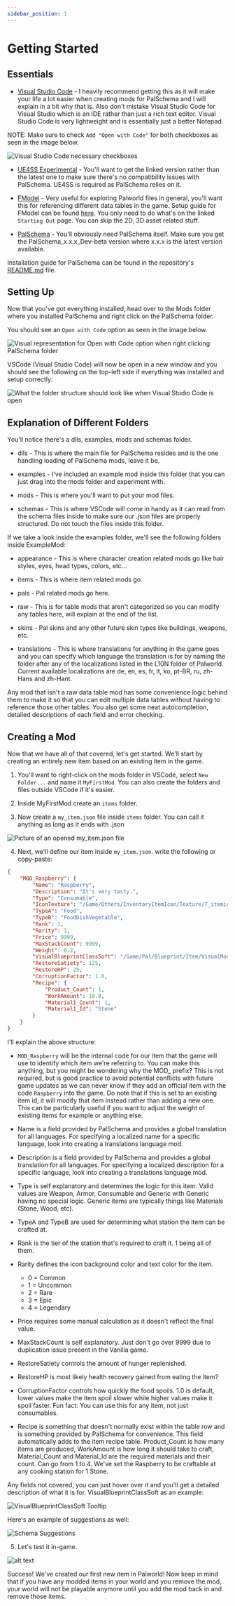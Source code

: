 ```yaml
---
sidebar_position: 1
---
```


# Getting Started

## Essentials

* [Visual Studio Code](https://code.visualstudio.com/) - I heavily recommend getting this as it will make your life a lot easier when creating mods for PalSchema and I will explain in a bit why that is. Also don't mistake Visual Studio Code for Visual Studio which is an IDE rather than just a rich text editor. Visual Studio Code is very lightweight and is essentially just a better Notepad.

NOTE: Make sure to check `Add "Open with Code"` for both checkboxes as seen in the image below.

![Visual Studio Code necessary checkboxes](assets/vscode_install.png)

* [UE4SS Experimental](https://github.com/UE4SS-RE/RE-UE4SS/releases/download/experimental/UE4SS_v3.0.1-253-g154f502.zip) - You'll want to get the linked version rather than the latest one to make sure there's no compatibility issues with PalSchema. UE4SS is required as PalSchema relies on it.

* [FModel](https://fmodel.app/) - Very useful for exploring Palworld files in general, you'll want this for referencing different data tables in the game. Setup guide for FModel can be found [here](https://pwmodding.wiki/docs/asset-swapping/StartingOut). You only need to do what's on the linked `Starting Out` page. You can skip the 2D, 3D asset related stuff.

* [PalSchema](https://github.com/Okaetsu/PalSchema/releases) - You'll obviously need PalSchema itself. Make sure you get the PalSchema_x.x.x_Dev-beta version where x.x.x is the latest version available.

Installation guide for PalSchema can be found in the repository's [README.md](https://github.com/Okaetsu/PalSchema/blob/main/README.md) file.

## Setting Up

Now that you've got everything installed, head over to the Mods folder where you installed PalSchema and right click on the PalSchema folder.

You should see an `Open with Code` option as seen in the image below.

![Visual representation for Open with Code option when right clicking PalSchema folder](assets/vscode_context.png)

VSCode (Visual Studio Code) will now be open in a new window and you should see the following on the top-left side if everything was installed and setup correctly:

![What the folder structure should look like when Visual Studio Code is open](assets/vscode_project_structure.png)

## Explanation of Different Folders

You'll notice there's a dlls, examples, mods and schemas folder.

* dlls - This is where the main file for PalSchema resides and is the one handling loading of PalSchema mods, leave it be.

* examples - I've included an example mod inside this folder that you can just drag into the mods folder and experiment with.

* mods - This is where you'll want to put your mod files.

* schemas - This is where VSCode will come in handy as it can read from the schema files inside to make sure our .json files are properly structured. Do not touch the files inside this folder.

If we take a look inside the examples folder, we'll see the following folders inside ExampleMod:

* appearance - This is where character creation related mods go like hair styles, eyes, head types, colors, etc...

* items - This is where item related mods go.

* pals - Pal related mods go here.

* raw - This is for table mods that aren't categorized so you can modify any tables here, will explain at the end of the list.

* skins - Pal skins and any other future skin types like buildings, weapons, etc.

* translations - This is where translations for anything in the game goes and you can specify which language the translation is for by naming the folder after any of the localizations listed in the L10N folder of Palworld. Current available localizations are de, en, es, fr, it, ko, pt-BR, ru, zh-Hans and zh-Hant.

Any mod that isn't a raw data table mod has some convenience logic behind them to make it so that you can edit multiple data tables without having to reference those other tables. You also get some neat autocompletion, detailed descriptions of each field and error checking.

## Creating a Mod

Now that we have all of that covered, let's get started. We'll start by creating an entirely new item based on an existing item in the game.

1. You'll want to right-click on the mods folder in VSCode, select `New Folder...` and name it `MyFirstMod`. You can also create the folders and files outside VSCode if it's easier.

2. Inside MyFirstMod create an `items` folder.

3. Now create a `my_item.json` file inside `items` folder. You can call it anything as long as it ends with .json

![Picture of an opened my_item.json file](assets/my_item.png)

4. Next, we'll define our item inside `my_item.json`. write the following or copy-paste:

```json
{
    "MOD_Raspberry": {
        "Name": "Raspberry",
        "Description": "It's very tasty.",
        "Type": "Consumable",
        "IconTexture": "/Game/Others/InventoryItemIcon/Texture/T_itemicon_Food_Berries.T_itemicon_Food_Berries",
        "TypeA": "Food",
        "TypeB": "FoodDishVegetable",
        "Rank": 1,
        "Rarity": 1,
        "Price": 9999,
        "MaxStackCount": 9999,
        "Weight": 0.2,
        "VisualBlueprintClassSoft": "/Game/Pal/Blueprint/Item/VisualModel/BP_Item_BerryRed.BP_Item_BerryRed_C",
        "RestoreSatiety": 125,
        "RestoreHP": 25,
        "CorruptionFactor": 1.0,
        "Recipe": {
            "Product_Count": 1,
            "WorkAmount": 10.0,
            "Material1_Count": 1,
            "Material1_Id": "Stone"
        }
    }
}
```

I'll explain the above structure:

- `MOD_Raspberry` will be the internal code for our item that the game will use to identify which item we're referring to. You can make this anything, but you might be wondering why the MOD_ prefix? This is not required, but is good practice to avoid potential conflicts with future game updates as we can never know if they add an official item with the code `Raspberry` into the game. Do note that if this is set to an existing item id, it will modify that item instead rather than adding a new one. This can be particularly useful if you want to adjust the weight of existing items for example or anything else.

- Name is a field provided by PalSchema and provides a global translation for all languages. For specifying a localized name for a specific language, look into creating a translations language mod.

- Description is a field provided by PalSchema and provides a global translation for all languages. For specifying a localized description for a specific language, look into creating a translations language mod.

- Type is self explanatory and determines the logic for this item. Valid values are Weapon, Armor, Consumable and Generic with Generic having no special logic. Generic items are typically things like Materials (Stone, Wood, etc).

- TypeA and TypeB are used for determining what station the item can be crafted at.

- Rank is the tier of the station that's required to craft it. 1 being all of them.

- Rarity defines the icon background color and text color for the item.
  - 0 = Common
  - 1 = Uncommon
  - 2 = Rare
  - 3 = Epic
  - 4 = Legendary

- Price requires some manual calculation as it doesn't reflect the final value.

- MaxStackCount is self explanatory. Just don't go over 9999 due to duplication issue present in the Vanilla game.

- RestoreSatiety controls the amount of hunger replenished.

- RestoreHP is most likely health recovery gained from eating the item?

- CorruptionFactor controls how quickly the food spoils. 1.0 is default, lower values make the item spoil slower while higher values make it spoil faster. Fun fact: You can use this for any item, not just consumables.

- Recipe is something that doesn't normally exist within the table row and is something provided by PalSchema for convenience. This field automatically adds to the item recipe table. Product_Count is how many items are produced, WorkAmount is how long it should take to craft, Material_Count and Material_Id are the required materials and their count. Can go from 1 to 4. We've set the Raspberry to be craftable at any cooking station for 1 Stone.

Any fields not covered, you can just hover over it and you'll get a detailed description of what it is for. VisualBlueprintClassSoft as an example:

![VisualBlueprintClassSoft Tooltip](assets/visual_blueprint_class_soft.png)

Here's an example of suggestions as well:

![Schema Suggestions](assets/schema_suggestions.png)

5. Let's test it in-game.

![alt text](assets/congratulations.png)

Success! We've created our first new item in Palworld! Now keep in mind that if you have any modded items in your world and you remove the mod, your world will not be playable anymore until you add the mod back in and remove those items.